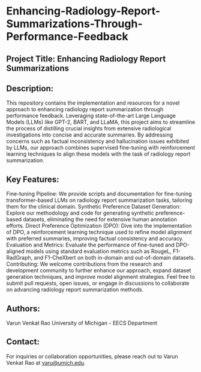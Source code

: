# Enhancing-Radiology-Report-Summarizations-Through-Performance-Feedback

## Project Title: Enhancing Radiology Report Summarizations

## Description:
This repository contains the implementation and resources for a novel approach to enhancing radiology report summarization through performance feedback. Leveraging state-of-the-art Large Language Models (LLMs) like GPT-2, BART, and LLaMA, this project aims to streamline the process of distilling crucial insights from extensive radiological investigations into concise and accurate summaries. By addressing concerns such as factual inconsistency and hallucination issues exhibited by LLMs, our approach combines supervised fine-tuning with reinforcement learning techniques to align these models with the task of radiology report summarization.

## Key Features:

Fine-tuning Pipeline: We provide scripts and documentation for fine-tuning transformer-based LLMs on radiology report summarization tasks, tailoring them for the clinical domain.
Synthetic Preference Dataset Generation: Explore our methodology and code for generating synthetic preference-based datasets, eliminating the need for extensive human annotation efforts.
Direct Preference Optimization (DPO): Dive into the implementation of DPO, a reinforcement learning technique used to refine model alignment with preferred summaries, improving factual consistency and accuracy.
Evaluation and Metrics: Evaluate the performance of fine-tuned and DPO-aligned models using standard evaluation metrics such as RougeL, F1-RadGraph, and F1-CheXbert on both in-domain and out-of-domain datasets.
Contributing:
We welcome contributions from the research and development community to further enhance our approach, expand dataset generation techniques, and improve model alignment strategies. Feel free to submit pull requests, open issues, or engage in discussions to collaborate on advancing radiology report summarization methods.

## Authors:

Varun Venkat Rao
University of Michigan - EECS Department

## Contact:
For inquiries or collaboration opportunities, please reach out to Varun Venkat Rao at varu@umich.edu.
